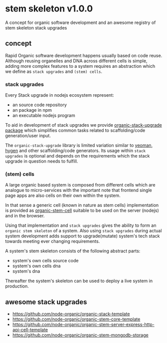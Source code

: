 # stem skeleton v1.0.0

A concept for organic software development and an awesome registry of stem skeleton stack upgrades

## concept

Rapid Organic software development happens usually based on code reuse. Although reusing organelles and DNA across different cells is simple, adding more complex features to a system requires an abstraction which we define as `stack upgrades` and `(stem) cells`.

### stack upgrades

Every Stack upgrade in nodejs ecosystem represent:

* an source code repository
* an package in npm
* an executable nodejs program

To aid in development of stack upgrades we provide [organic-stack-upgrade package](https://github.com/node-organic/organic-stack-upgrade) which simplifies common tasks related to scaffolding/code generation/user input.

The `organic-stack-upgrade` library is limited variation similar to [yeoman](http://yeoman.io/), [hygen](http://www.hygen.io/) and other scaffolding/code generators. Its usage within `stack upgrades` is optional and depends on the requirements which the stack upgrade in question needs to fulfill.

### (stem) cells

A large organic based system is composed from different cells which are analogue to micro-services with the important note that frontend single page apps are also cells on their own within the system.

In that sense a generic cell (known in nature as stem cells) implementation is provided as [organic-stem-cell](https://github.com/node-organic/organic-stem-cell) suitable to be used on the server (nodejs) and in the browser.

Using that implementation and `stack upgrades` gives the ability to form an `organic stem skeleton` of a system. Also using `stack upgrades` during actual system development adds support to upgrade(mutate) system's tech stack towards meeting ever changing requirements.

A system's stem skeleton consists of the following abstract parts:

* system's own cells source code
* system's own cells dna
* system's dna

Thereafter the system's skeleton can be used to deploy a live system in production.

## awesome stack upgrades

* https://github.com/node-organic/organic-stack-template
* https://github.com/node-organic/organic-stem-core-template
* https://github.com/node-organic/organic-stem-server-express-http-api-cell-template 
* https://github.com/node-organic/organic-stem-mongodb-storage